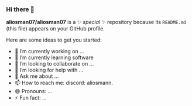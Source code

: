 ### Hi there 👋


**aliosman07/aliosman07** is a ✨ _special_ ✨ repository because its `README.md` (this file) appears on your GitHub profile.

Here are some ideas to get you started:

- 🔭 I’m currently working on ...
- 🌱 I’m currently learning software
- 👯 I’m looking to collaborate on ...
- 🤔 I’m looking for help with ...
- 💬 Ask me about ...
- 📫 How to reach me: discord: aliosmann.
- 😄 Pronouns: ...
- ⚡ Fun fact: ...
